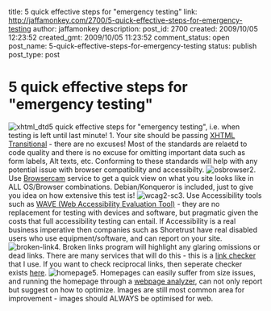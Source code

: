 title: 5 quick effective steps for "emergency testing"
link: http://jaffamonkey.com/2700/5-quick-effective-steps-for-emergency-testing
author: jaffamonkey
description: 
post_id: 2700
created: 2009/10/05 12:23:52
created_gmt: 2009/10/05 11:23:52
comment_status: open
post_name: 5-quick-effective-steps-for-emergency-testing
status: publish
post_type: post

# 5 quick effective steps for "emergency testing"

![xhtml_dtd](http://blog.jaffamonkey.com/files/2009/10/xhtml_dtd-150x102.gif)5 quick effective steps for "emergency testing", i.e. when testing is left until last minute! 1\. Your site should be passing [XHTML Transitional](http://validator.w3.org) \- there are no excuses! Most of the standards are relaetd to code quality and there is no excuse for omitting important data such as form labels, Alt texts, etc. Conforming to these standards will help with any potential issue with browser compatibility and accessibilty. ![osbrowser](http://blog.jaffamonkey.com/files/2009/10/osbrowser-150x66.jpg)2\. Use [Browsercam](http://www.browsercam.com) service to get a quick view on what you site looks like in ALL OS/Browser combinations. Debian/Konqueror is included, just to give you idea on how extensive this test is! ![wcag2-sc](http://blog.jaffamonkey.com/files/2009/10/wcag2-sc-150x102.jpg)3\. Use Accessibility tools such as [WAVE (Web Accessibility Evaluation Tool)](http://wave.webaim.org/toolbar) \- they are no replacement for testing with devices and software, but pragmatic given the costs that full accessibility testing can entail. If Accessibility is a real business imperative then companies such as Shoretrust have real disabled users who use equipment/software, and can report on your site. ![broken-link](http://blog.jaffamonkey.com/files/2009/10/broken-link-150x112.jpg)4\. Broken links program will highlight any glaring omissions or dead links. There are many services that will do this - this is a [link checker](http://www.dead-links.com/) that I use. If you want to check reciprocal links, then seperate checker exists [here](http://www.recip-links.com/). ![homepage](http://blog.jaffamonkey.com/files/2009/10/homepage-150x150.gif)5\. Homepages can easily suffer from size issues, and running the homepage through a [webpage analyzer](http://www.websiteoptimization.com/services/analyze/), can not only report but suggest on how to optimize. Images are still most common area for improvement - images should ALWAYS be optimised for web.